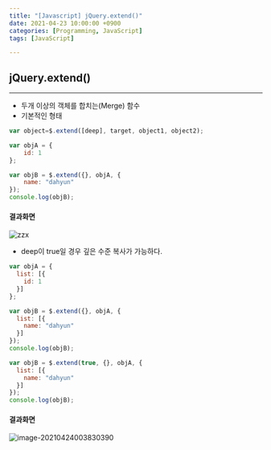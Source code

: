 ```yaml
---
title: "[Javascript] jQuery.extend()"
date: 2021-04-23 10:00:00 +0900
categories: [Programming, JavaScript]
tags: [JavaScript]

---
```


## jQuery.extend()

---

- 두개 이상의 객체를 합치는(Merge) 함수
- 기본적인 형태

```javascript
var object=$.extend([deep], target, object1, object2);
```

```javascript
var objA = {
    id: 1
};

var objB = $.extend({}, objA, {
    name: "dahyun"
});
console.log(objB);
```

#### 결과화면

![zzx](https://user-images.githubusercontent.com/70506979/115896926-e3dea100-a496-11eb-9664-6242fc04482a.PNG)

- deep이 true일 경우 깊은 수준 복사가 가능하다.

```javascript
var objA = {
  list: [{
    id: 1
  }]
};

var objB = $.extend({}, objA, {
  list: [{
    name: "dahyun"
  }]
});
console.log(objB);

var objB = $.extend(true, {}, objA, {
  list: [{
    name: "dahyun"
  }]
});
console.log(objB);
```

#### 결과화면

![image-20210424003830390](C:\Users\Owner\AppData\Roaming\Typora\typora-user-images\image-20210424003830390.png)

